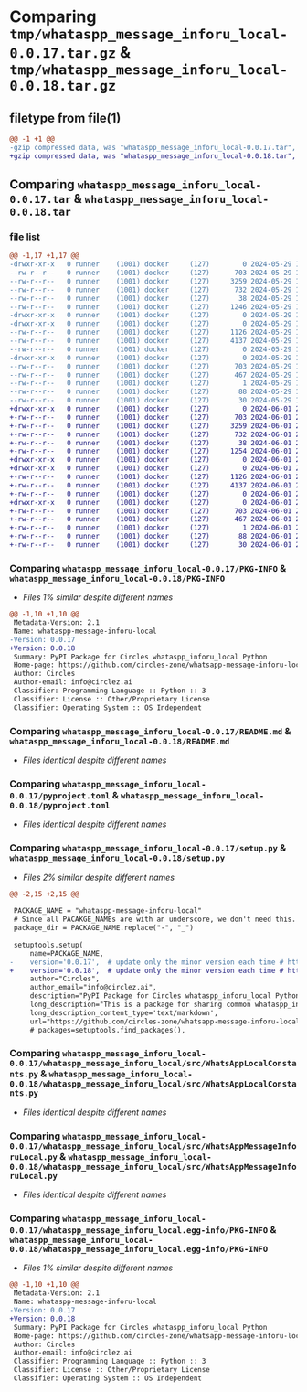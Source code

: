 # Comparing `tmp/whataspp_message_inforu_local-0.0.17.tar.gz` & `tmp/whataspp_message_inforu_local-0.0.18.tar.gz`

## filetype from file(1)

```diff
@@ -1 +1 @@
-gzip compressed data, was "whataspp_message_inforu_local-0.0.17.tar", last modified: Wed May 29 11:42:23 2024, max compression
+gzip compressed data, was "whataspp_message_inforu_local-0.0.18.tar", last modified: Sat Jun  1 21:28:54 2024, max compression
```

## Comparing `whataspp_message_inforu_local-0.0.17.tar` & `whataspp_message_inforu_local-0.0.18.tar`

### file list

```diff
@@ -1,17 +1,17 @@
-drwxr-xr-x   0 runner    (1001) docker     (127)        0 2024-05-29 11:42:23.254638 whataspp_message_inforu_local-0.0.17/
--rw-r--r--   0 runner    (1001) docker     (127)      703 2024-05-29 11:42:23.250638 whataspp_message_inforu_local-0.0.17/PKG-INFO
--rw-r--r--   0 runner    (1001) docker     (127)     3259 2024-05-29 11:41:50.000000 whataspp_message_inforu_local-0.0.17/README.md
--rw-r--r--   0 runner    (1001) docker     (127)      732 2024-05-29 11:41:57.000000 whataspp_message_inforu_local-0.0.17/pyproject.toml
--rw-r--r--   0 runner    (1001) docker     (127)       38 2024-05-29 11:42:23.254638 whataspp_message_inforu_local-0.0.17/setup.cfg
--rw-r--r--   0 runner    (1001) docker     (127)     1246 2024-05-29 11:41:50.000000 whataspp_message_inforu_local-0.0.17/setup.py
-drwxr-xr-x   0 runner    (1001) docker     (127)        0 2024-05-29 11:42:23.250638 whataspp_message_inforu_local-0.0.17/whataspp_message_inforu_local/
-drwxr-xr-x   0 runner    (1001) docker     (127)        0 2024-05-29 11:42:23.250638 whataspp_message_inforu_local-0.0.17/whataspp_message_inforu_local/src/
--rw-r--r--   0 runner    (1001) docker     (127)     1126 2024-05-29 11:41:50.000000 whataspp_message_inforu_local-0.0.17/whataspp_message_inforu_local/src/WhatsAppLocalConstants.py
--rw-r--r--   0 runner    (1001) docker     (127)     4137 2024-05-29 11:41:50.000000 whataspp_message_inforu_local-0.0.17/whataspp_message_inforu_local/src/WhatsAppMessageInforuLocal.py
--rw-r--r--   0 runner    (1001) docker     (127)        0 2024-05-29 11:41:50.000000 whataspp_message_inforu_local-0.0.17/whataspp_message_inforu_local/src/__init__.py
-drwxr-xr-x   0 runner    (1001) docker     (127)        0 2024-05-29 11:42:23.250638 whataspp_message_inforu_local-0.0.17/whataspp_message_inforu_local.egg-info/
--rw-r--r--   0 runner    (1001) docker     (127)      703 2024-05-29 11:42:23.000000 whataspp_message_inforu_local-0.0.17/whataspp_message_inforu_local.egg-info/PKG-INFO
--rw-r--r--   0 runner    (1001) docker     (127)      467 2024-05-29 11:42:23.000000 whataspp_message_inforu_local-0.0.17/whataspp_message_inforu_local.egg-info/SOURCES.txt
--rw-r--r--   0 runner    (1001) docker     (127)        1 2024-05-29 11:42:23.000000 whataspp_message_inforu_local-0.0.17/whataspp_message_inforu_local.egg-info/dependency_links.txt
--rw-r--r--   0 runner    (1001) docker     (127)       88 2024-05-29 11:42:23.000000 whataspp_message_inforu_local-0.0.17/whataspp_message_inforu_local.egg-info/requires.txt
--rw-r--r--   0 runner    (1001) docker     (127)       30 2024-05-29 11:42:23.000000 whataspp_message_inforu_local-0.0.17/whataspp_message_inforu_local.egg-info/top_level.txt
+drwxr-xr-x   0 runner    (1001) docker     (127)        0 2024-06-01 21:28:54.133371 whataspp_message_inforu_local-0.0.18/
+-rw-r--r--   0 runner    (1001) docker     (127)      703 2024-06-01 21:28:54.133371 whataspp_message_inforu_local-0.0.18/PKG-INFO
+-rw-r--r--   0 runner    (1001) docker     (127)     3259 2024-06-01 21:28:13.000000 whataspp_message_inforu_local-0.0.18/README.md
+-rw-r--r--   0 runner    (1001) docker     (127)      732 2024-06-01 21:28:22.000000 whataspp_message_inforu_local-0.0.18/pyproject.toml
+-rw-r--r--   0 runner    (1001) docker     (127)       38 2024-06-01 21:28:54.133371 whataspp_message_inforu_local-0.0.18/setup.cfg
+-rw-r--r--   0 runner    (1001) docker     (127)     1254 2024-06-01 21:28:13.000000 whataspp_message_inforu_local-0.0.18/setup.py
+drwxr-xr-x   0 runner    (1001) docker     (127)        0 2024-06-01 21:28:54.129371 whataspp_message_inforu_local-0.0.18/whataspp_message_inforu_local/
+drwxr-xr-x   0 runner    (1001) docker     (127)        0 2024-06-01 21:28:54.133371 whataspp_message_inforu_local-0.0.18/whataspp_message_inforu_local/src/
+-rw-r--r--   0 runner    (1001) docker     (127)     1126 2024-06-01 21:28:13.000000 whataspp_message_inforu_local-0.0.18/whataspp_message_inforu_local/src/WhatsAppLocalConstants.py
+-rw-r--r--   0 runner    (1001) docker     (127)     4137 2024-06-01 21:28:13.000000 whataspp_message_inforu_local-0.0.18/whataspp_message_inforu_local/src/WhatsAppMessageInforuLocal.py
+-rw-r--r--   0 runner    (1001) docker     (127)        0 2024-06-01 21:28:13.000000 whataspp_message_inforu_local-0.0.18/whataspp_message_inforu_local/src/__init__.py
+drwxr-xr-x   0 runner    (1001) docker     (127)        0 2024-06-01 21:28:54.133371 whataspp_message_inforu_local-0.0.18/whataspp_message_inforu_local.egg-info/
+-rw-r--r--   0 runner    (1001) docker     (127)      703 2024-06-01 21:28:54.000000 whataspp_message_inforu_local-0.0.18/whataspp_message_inforu_local.egg-info/PKG-INFO
+-rw-r--r--   0 runner    (1001) docker     (127)      467 2024-06-01 21:28:54.000000 whataspp_message_inforu_local-0.0.18/whataspp_message_inforu_local.egg-info/SOURCES.txt
+-rw-r--r--   0 runner    (1001) docker     (127)        1 2024-06-01 21:28:54.000000 whataspp_message_inforu_local-0.0.18/whataspp_message_inforu_local.egg-info/dependency_links.txt
+-rw-r--r--   0 runner    (1001) docker     (127)       88 2024-06-01 21:28:54.000000 whataspp_message_inforu_local-0.0.18/whataspp_message_inforu_local.egg-info/requires.txt
+-rw-r--r--   0 runner    (1001) docker     (127)       30 2024-06-01 21:28:54.000000 whataspp_message_inforu_local-0.0.18/whataspp_message_inforu_local.egg-info/top_level.txt
```

### Comparing `whataspp_message_inforu_local-0.0.17/PKG-INFO` & `whataspp_message_inforu_local-0.0.18/PKG-INFO`

 * *Files 1% similar despite different names*

```diff
@@ -1,10 +1,10 @@
 Metadata-Version: 2.1
 Name: whataspp-message-inforu-local
-Version: 0.0.17
+Version: 0.0.18
 Summary: PyPI Package for Circles whataspp_inforu_local Python
 Home-page: https://github.com/circles-zone/whatsapp-message-inforu-local-python-package
 Author: Circles
 Author-email: info@circlez.ai
 Classifier: Programming Language :: Python :: 3
 Classifier: License :: Other/Proprietary License
 Classifier: Operating System :: OS Independent
```

### Comparing `whataspp_message_inforu_local-0.0.17/README.md` & `whataspp_message_inforu_local-0.0.18/README.md`

 * *Files identical despite different names*

### Comparing `whataspp_message_inforu_local-0.0.17/pyproject.toml` & `whataspp_message_inforu_local-0.0.18/pyproject.toml`

 * *Files identical despite different names*

### Comparing `whataspp_message_inforu_local-0.0.17/setup.py` & `whataspp_message_inforu_local-0.0.18/setup.py`

 * *Files 2% similar despite different names*

```diff
@@ -2,15 +2,15 @@
 
 PACKAGE_NAME = "whataspp-message-inforu-local" 
 # Since all PACAKGE_NAMEs are with an underscore, we don't need this. Why do we need it?
 package_dir = PACKAGE_NAME.replace("-", "_")
 
 setuptools.setup(
     name=PACKAGE_NAME,
-    version='0.0.17',  # update only the minor version each time # https://pypi.org/project/whataspp-inforu-local/
+    version='0.0.18',  # update only the minor version each time # https://pypi.org/project/whataspp-message-inforu-local/
     author="Circles",
     author_email="info@circlez.ai",
     description="PyPI Package for Circles whataspp_inforu_local Python",
     long_description="This is a package for sharing common whataspp_inforu_local function used in different repositories",
     long_description_content_type='text/markdown',
     url="https://github.com/circles-zone/whatsapp-message-inforu-local-python-package",
     # packages=setuptools.find_packages(),
```

### Comparing `whataspp_message_inforu_local-0.0.17/whataspp_message_inforu_local/src/WhatsAppLocalConstants.py` & `whataspp_message_inforu_local-0.0.18/whataspp_message_inforu_local/src/WhatsAppLocalConstants.py`

 * *Files identical despite different names*

### Comparing `whataspp_message_inforu_local-0.0.17/whataspp_message_inforu_local/src/WhatsAppMessageInforuLocal.py` & `whataspp_message_inforu_local-0.0.18/whataspp_message_inforu_local/src/WhatsAppMessageInforuLocal.py`

 * *Files identical despite different names*

### Comparing `whataspp_message_inforu_local-0.0.17/whataspp_message_inforu_local.egg-info/PKG-INFO` & `whataspp_message_inforu_local-0.0.18/whataspp_message_inforu_local.egg-info/PKG-INFO`

 * *Files 1% similar despite different names*

```diff
@@ -1,10 +1,10 @@
 Metadata-Version: 2.1
 Name: whataspp-message-inforu-local
-Version: 0.0.17
+Version: 0.0.18
 Summary: PyPI Package for Circles whataspp_inforu_local Python
 Home-page: https://github.com/circles-zone/whatsapp-message-inforu-local-python-package
 Author: Circles
 Author-email: info@circlez.ai
 Classifier: Programming Language :: Python :: 3
 Classifier: License :: Other/Proprietary License
 Classifier: Operating System :: OS Independent
```

